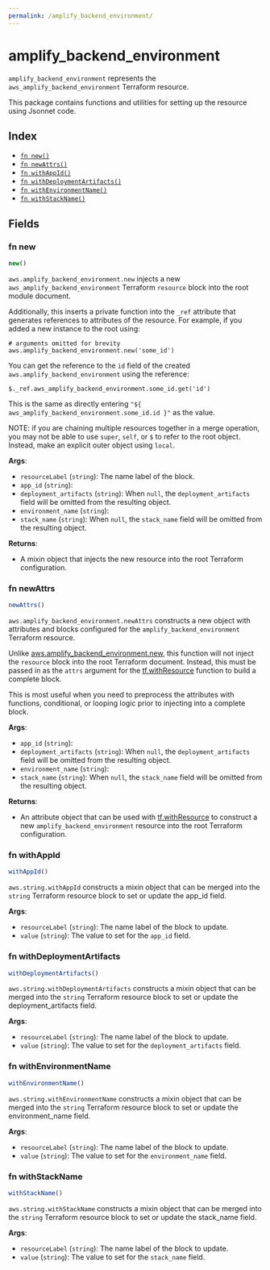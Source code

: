 ```yaml
---
permalink: /amplify_backend_environment/
---
```


# amplify_backend_environment

`amplify_backend_environment` represents the `aws_amplify_backend_environment` Terraform resource.



This package contains functions and utilities for setting up the resource using Jsonnet code.


## Index

* [`fn new()`](#fn-new)
* [`fn newAttrs()`](#fn-newattrs)
* [`fn withAppId()`](#fn-withappid)
* [`fn withDeploymentArtifacts()`](#fn-withdeploymentartifacts)
* [`fn withEnvironmentName()`](#fn-withenvironmentname)
* [`fn withStackName()`](#fn-withstackname)

## Fields

### fn new

```ts
new()
```


`aws.amplify_backend_environment.new` injects a new `aws_amplify_backend_environment` Terraform `resource`
block into the root module document.

Additionally, this inserts a private function into the `_ref` attribute that generates references to attributes of the
resource. For example, if you added a new instance to the root using:

    # arguments omitted for brevity
    aws.amplify_backend_environment.new('some_id')

You can get the reference to the `id` field of the created `aws.amplify_backend_environment` using the reference:

    $._ref.aws_amplify_backend_environment.some_id.get('id')

This is the same as directly entering `"${ aws_amplify_backend_environment.some_id.id }"` as the value.

NOTE: if you are chaining multiple resources together in a merge operation, you may not be able to use `super`, `self`,
or `$` to refer to the root object. Instead, make an explicit outer object using `local`.

**Args**:
  - `resourceLabel` (`string`): The name label of the block.
  - `app_id` (`string`): 
  - `deployment_artifacts` (`string`):  When `null`, the `deployment_artifacts` field will be omitted from the resulting object.
  - `environment_name` (`string`): 
  - `stack_name` (`string`):  When `null`, the `stack_name` field will be omitted from the resulting object.

**Returns**:
- A mixin object that injects the new resource into the root Terraform configuration.


### fn newAttrs

```ts
newAttrs()
```


`aws.amplify_backend_environment.newAttrs` constructs a new object with attributes and blocks configured for the `amplify_backend_environment`
Terraform resource.

Unlike [aws.amplify_backend_environment.new](#fn-new), this function will not inject the `resource`
block into the root Terraform document. Instead, this must be passed in as the `attrs` argument for the
[tf.withResource](https://github.com/tf-libsonnet/core/tree/main/docs#fn-withresource) function to build a complete block.

This is most useful when you need to preprocess the attributes with functions, conditional, or looping logic prior to
injecting into a complete block.

**Args**:
  - `app_id` (`string`): 
  - `deployment_artifacts` (`string`):  When `null`, the `deployment_artifacts` field will be omitted from the resulting object.
  - `environment_name` (`string`): 
  - `stack_name` (`string`):  When `null`, the `stack_name` field will be omitted from the resulting object.

**Returns**:
  - An attribute object that can be used with [tf.withResource](https://github.com/tf-libsonnet/core/tree/main/docs#fn-withresource) to construct a new `amplify_backend_environment` resource into the root Terraform configuration.


### fn withAppId

```ts
withAppId()
```

`aws.string.withAppId` constructs a mixin object that can be merged into the `string`
Terraform resource block to set or update the app_id field.



**Args**:
  - `resourceLabel` (`string`): The name label of the block to update.
  - `value` (`string`): The value to set for the `app_id` field.


### fn withDeploymentArtifacts

```ts
withDeploymentArtifacts()
```

`aws.string.withDeploymentArtifacts` constructs a mixin object that can be merged into the `string`
Terraform resource block to set or update the deployment_artifacts field.



**Args**:
  - `resourceLabel` (`string`): The name label of the block to update.
  - `value` (`string`): The value to set for the `deployment_artifacts` field.


### fn withEnvironmentName

```ts
withEnvironmentName()
```

`aws.string.withEnvironmentName` constructs a mixin object that can be merged into the `string`
Terraform resource block to set or update the environment_name field.



**Args**:
  - `resourceLabel` (`string`): The name label of the block to update.
  - `value` (`string`): The value to set for the `environment_name` field.


### fn withStackName

```ts
withStackName()
```

`aws.string.withStackName` constructs a mixin object that can be merged into the `string`
Terraform resource block to set or update the stack_name field.



**Args**:
  - `resourceLabel` (`string`): The name label of the block to update.
  - `value` (`string`): The value to set for the `stack_name` field.
